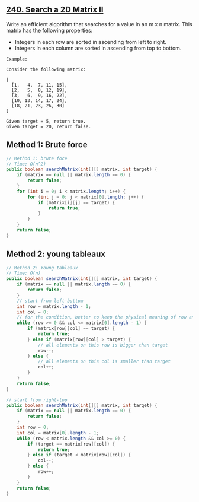 ## [240. Search a 2D Matrix II](https://leetcode.com/problems/search-a-2d-matrix-ii/)

Write an efficient algorithm that searches for a value in an m x n matrix. This matrix has the following properties:

- Integers in each row are sorted in ascending from left to right.
- Integers in each column are sorted in ascending from top to bottom.

```
Example:

Consider the following matrix:

[
  [1,   4,  7, 11, 15],
  [2,   5,  8, 12, 19],
  [3,   6,  9, 16, 22],
  [10, 13, 14, 17, 24],
  [18, 21, 23, 26, 30]
]

Given target = 5, return true.
Given target = 20, return false.
```

## Method 1: Brute force
```java
// Method 1: brute foce
// Time: O(n^2)
public boolean searchMatrix(int[][] matrix, int target) {
    if (matrix == null || matrix.length == 0) {
        return false;
    }
    for (int i = 0; i < matrix.length; i++) {
        for (int j = 0; j < matrix[0].length; j++) {
            if (matrix[i][j] == target) {
                return true;
            }
        }
    }
    return false;
}
```

## Method 2: young tableaux
```Java
// Method 2: Young tableaux
// Time: O(n)
public boolean searchMatrix(int[][] matrix, int target) {
    if (matrix == null || matrix.length == 0) {
        return false;
    }    
    // start from left-bottom
    int row = matrix.length - 1;
    int col = 0;
    // for the condition, better to keep the physical meaning of row and col unified. 
    while (row >= 0 && col <= matrix[0].length - 1) {
        if (matrix[row][col] == target) {
            return true;
        } else if (matrix[row][col] > target) {
            // all elements on this row is bigger than target
            row--;
        } else {
            // all elements on this col is smaller than target
            col++;
        }
    }
    return false;
}

// start from right-top
public boolean searchMatrix(int[][] matrix, int target) {
    if (matrix == null || matrix.length == 0) {
        return false;
    }
    int row = 0;
    int col = matrix[0].length - 1;
    while (row < matrix.length && col >= 0) {
        if (target == matrix[row][col]) {
            return true;
        } else if (target < matrix[row][col]) {
            col--;
        } else {
            row++;
        }
    }
    return false;
}
```
